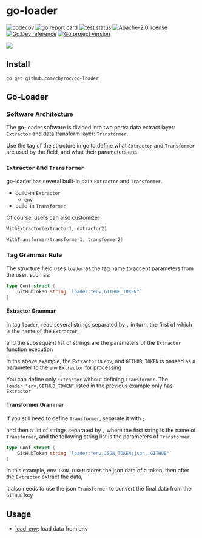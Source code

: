 # go-loader

[![codecov](https://codecov.io/gh/chyroc/go-loader/branch/master/graph/badge.svg?token=Z73T6YFF80)](https://codecov.io/gh/chyroc/go-loader)
[![go report card](https://goreportcard.com/badge/github.com/chyroc/go-loader "go report card")](https://goreportcard.com/report/github.com/chyroc/go-loader)
[![test status](https://github.com/chyroc/go-loader/actions/workflows/test.yml/badge.svg)](https://github.com/chyroc/go-loader/actions)
[![Apache-2.0 license](https://img.shields.io/badge/License-Apache%202.0-brightgreen.svg)](https://opensource.org/licenses/Apache-2.0)
[![Go.Dev reference](https://img.shields.io/badge/go.dev-reference-blue?logo=go&logoColor=white)](https://pkg.go.dev/github.com/chyroc/go-loader)
[![Go project version](https://badge.fury.io/go/github.com%2Fchyroc%2Fgo-loader.svg)](https://badge.fury.io/go/github.com%2Fchyroc%2Fgo-loader)

![](./header.png)

## Install

```shell
go get github.com/chyroc/go-loader
```

## Go-Loader

### Software Architecture

The go-loader software is divided into two parts: data extract layer: `Extractor` and data transform layer: `Transformer`.

Use the tag of the structure in go to define what `Extractor` and `Transformer` are used by the field, and what their parameters are.

### `Extractor` and `Transformer`

go-loader has several built-in data `Extractor` and `Transformer`.

- build-in `Extractor`
  - `env`
- build-in `Transformer`

Of course, users can also customize:

```go
WithExtractor(extractor1, extractor2)

WithTransformer(transformer1, transformer2)
```

### Tag Grammar Rule

The structure field uses `loader` as the tag name to accept parameters from the user. such as:

```go
type Conf struct {
	GitHubToken string `loader:"env,GITHUB_TOKEN"`
}
```

#### Extractor Grammar

In tag `loader`, read several strings separated by `,` in turn, the first of which is the name of the `Extractor`,

and the subsequent list of strings are the parameters of the `Extractor` function execution

In the above example, the `Extractor` is `env`, and `GITHUB_TOKEN` is passed as a parameter to the `env` `Extractor` for processing

You can define only `Extractor` without defining `Transformer`. The `loader:"env,GITHUB_TOKEN"` listed in the previous example only has `Extractor`

#### Transformer Grammar

If you still need to define `Transformer`, separate it with `;`

and then a list of strings separated by `,` where the first string is the name of `Transformer`, and the following string list is the parameters of `Transformer`.

```go
type Conf struct {
	GitHubToken string `loader:"env,JSON_TOKEN;json,.GITHUB"`
}
```

In this example, env `JSON_TOKEN` stores the json data of a token, then after the `Extractor` extract the data, 

it also needs to use the json `Transformer` to convert the final data from the `GITHUB` key

## Usage

- [load_env](./_examples/load_env/main.go): load data from env
